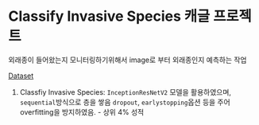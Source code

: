 # Classify Invasive Species 캐글 프로젝트
외래종이 들어왔는지 모니터링하기위해서 image로 부터 외래종인지 예측하는 작업

[Dataset](https://www.kaggle.com/c/invasive-species-monitoring)

1. Classfiy Invasive Species: `InceptionResNetV2` 모델을 활용하였으며, `sequential`방식으로 층을 쌓음  `dropout`, `earlystopping`옵션 등을 주어 overfitting을 방지하였음.  - 상위 4% 성적 

